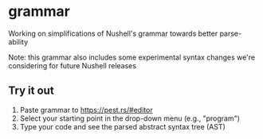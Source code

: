 # grammar
Working on simplifications of Nushell's grammar towards better parse-ability

Note: this grammar also includes some experimental syntax changes we're considering for future Nushell releases

## Try it out

1. Paste grammar to https://pest.rs/#editor
2. Select your starting point in the drop-down menu (e.g., "program")
3. Type your code and see the parsed abstract syntax tree (AST)
